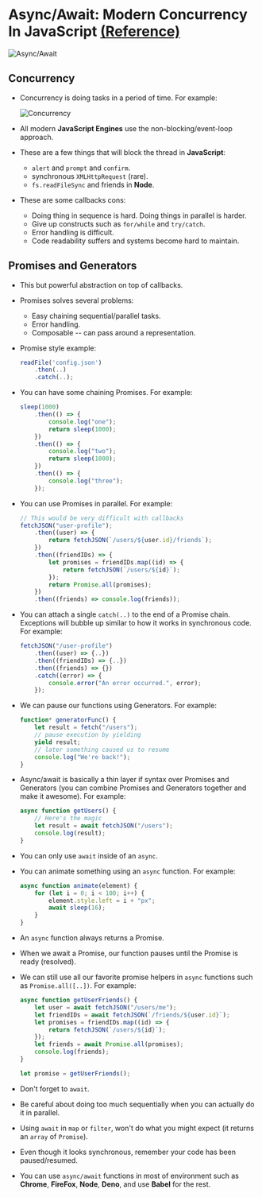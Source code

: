 # Async/Await: Modern Concurrency In JavaScript [(Reference)](https://www.youtube.com/watch?v=NsQ2QIrQShU)

![Async/Await](https://i.ytimg.com/vi/NsQ2QIrQShU/maxresdefault.jpg)

## Concurrency

- Concurrency is doing tasks in a period of time. For example:

    ![Concurrency](https://i.ibb.co/Cw0PYb9/Screenshot-from-2020-07-28-05-26-30.png)
- All modern **JavaScript Engines** use the non-blocking/event-loop approach.
- These are a few things that will block the thread in **JavaScript**:
  - `alert` and `prompt` and `confirm`.
  - synchronous `XMLHttpRequest` (rare).
  - `fs.readFileSync` and friends in **Node**.
- These are some callbacks cons:
  - Doing thing in sequence is hard. Doing things in parallel is harder.
  - Give up constructs such as `for/while` and `try/catch`.
  - Error handling is difficult.
  - Code readability suffers and systems become hard to maintain.

## Promises and Generators

- This but powerful abstraction on top of callbacks.
- Promises solves several problems:
  - Easy chaining sequential/parallel tasks.
  - Error handling.
  - Composable -- can pass around a representation.
- Promise style example:

    ```js
    readFile('config.json')
        .then(..)
        .catch(..);
    ```

- You can have some chaining Promises. For example:

    ```js
    sleep(1000)
        .then(() => {
            console.log("one");
            return sleep(1000);
        })
        .then(() => {
            console.log("two");
            return sleep(1000);
        })
        .then(() => {
            console.log("three");
        });
    ```

- You can use Promises in parallel. For example:

    ```js
    // This would be very difficult with callbacks
    fetchJSON("user-profile");
        .then((user) => {
            return fetchJSON(`/users/${user.id}/friends`);
        })
        .then((friendIDs) => {
            let promises = friendIDs.map((id) => {
                return fetchJSON(`/users/${id}`);
            });
            return Promise.all(promises);
        })
        .then((friends) => console.log(friends));
    ```

- You can attach a single `catch(..)` to the end of a Promise chain. Exceptions will bubble up similar to how it works in synchronous code. For example:

    ```js
    fetchJSON("/user-profile")
        .then((user) => {..})
        .then((friendIDs) => {..})
        .then((friends) => {})
        .catch((error) => {
            console.error("An error occurred.", error);
        });
    ```

- We can pause our functions using Generators. For example:

    ```js
    function* generatorFunc() {
        let result = fetch("/users");
        // pause execution by yielding
        yield result;
        // later something caused us to resume
        console.log("We're back!");
    }
    ```

- Async/await is basically a thin layer if syntax over Promises and Generators (you can combine Promises and Generators together and make it awesome). For example:

    ```js
    async function getUsers() {
        // Here's the magic
        let result = await fetchJSON("/users");
        console.log(result);
    }
    ```

- You can only use `await` inside of an `async`.
- You can animate something using an `async` function. For example:

    ```js
    async function animate(element) {
        for (let i = 0; i < 100; i++) {
            element.style.left = i + "px";
            await sleep(16);
        }
    }
    ```

- An `async` function always returns a Promise.
- When we await a Promise, our function pauses until the Promise is ready (resolved).
- We can still use all our favorite promise helpers in `async` functions such as `Promise.all([..])`. For example:

    ```js
    async function getUserFriends() {
        let user = await fetchJSON("/users/me");
        let friendIDs = await fetchJSON(`/friends/${user.id}`);
        let promises = friendIDs.map((id) => {
            return fetchJSON(`/users/${id}`);
        });
        let friends = await Promise.all(promises);
        console.log(friends);
    }

    let promise = getUserFriends();
    ```

- Don't forget to `await`.
- Be careful about doing too much sequentially when you can actually do it in parallel.
- Using `await` in `map` or `filter`, won't do what you might expect (it returns an `array` of `Promise`).
- Even though it looks synchronous, remember your code has been paused/resumed.
- You can use `async/await` functions in most of environment such as **Chrome**, **FireFox**, **Node**, **Deno**, and use **Babel** for the rest.
